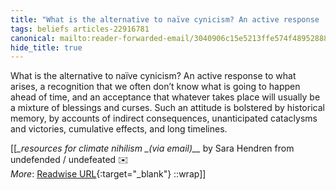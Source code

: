 ```yaml
---
title: "What is the alternative to naïve cynicism? An active response ..."
tags: beliefs articles-22916781
canonical: mailto:reader-forwarded-email/3040906c15e5213ffe574f489528882f
hide_title: true
---
```


What is the alternative to naïve cynicism? An active response to what arises, a recognition that we often don’t know what is going to happen ahead of time, and an acceptance that whatever takes place will usually be a mixture of blessings and curses. Such an attitude is bolstered by historical memory, by accounts of indirect consequences, unanticipated cataclysms and victories, cumulative effects, and long timelines.


[[<cite>_resources for climate nihilism _(via email)__</cite> by Sara Hendren from undefended / undefeated ✉️<br>
_More_: [Readwise URL](https://readwise.io/open/449994891){:target="_blank"}
::wrap]]